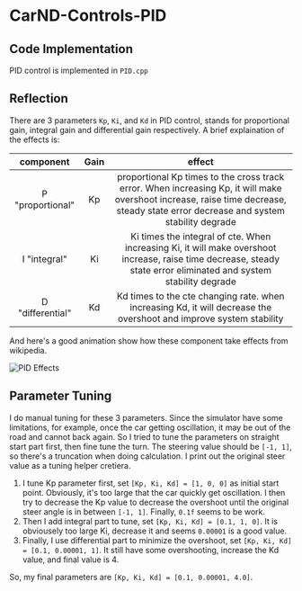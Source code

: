 # CarND-Controls-PID

## Code Implementation

PID control is implemented in `PID.cpp`

## Reflection

There are 3 parameters `Kp`, `Ki`, and `Kd` in PID control, stands for proportional gain, integral gain and differential gain respectively. A brief explaination of the effects is:

|component|Gain|effect|
|:---:|:---:|:---:|
|P "proportional"|Kp|proportional Kp times to the cross track error. When increasing Kp, it will make overshoot increase, raise time decrease, steady state error decrease and system stability degrade|
|I "integral"|Ki|Ki times the integral of cte. When increasing Ki, it will make overshoot increase, raise time decrease, steady state error eliminated and system stability degrade|
|D "differential"|Kd|Kd times to the cte changing rate. when increasing Kd, it will decrease the overshoot and improve system stability|

And here's a good animation show how these component take effects from wikipedia.

[pid_effects]: https://upload.wikimedia.org/wikipedia/commons/3/33/PID_Compensation_Animated.gif "PID effects"

![PID Effects][pid_effects]


## Parameter Tuning

I do manual tuning for these 3 parameters. Since the simulator have some limitations, for example, once the car getting oscillation, it may be out of the road and cannot back again. So I tried to tune the parameters on straight start part first, then fine tune the turn. The steering value should be `[-1, 1]`, so there's a truncation when doing calculation. I print out the original steer value as a tuning helper cretiera.

1. I tune Kp parameter first, set `[Kp, Ki, Kd] = [1, 0, 0]` as initial start point. Obviously, it's too large that the car quickly get oscillation. I then try to decrease the Kp value to decrease the overshoot until the original steer angle is in between `[-1, 1]`. Finally, `0.1f` seems to be work.
2. Then I add integral part to tune, set `[Kp, Ki, Kd] = [0.1, 1, 0]`. It is obviousely too large Ki, decrease it and seems `0.00001` is a good value.
3. Finally, I use differential part to minimize the overshoot, set `[Kp, Ki, Kd] = [0.1, 0.00001, 1]`. It still have some overshooting, increase the Kd value, and final value is 4.

So, my final parameters are `[Kp, Ki, Kd] = [0.1, 0.00001, 4.0]`.
